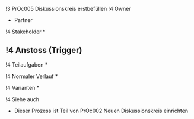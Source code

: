 !3 PrOc005 Diskussionskreis erstbefüllen
!4 Owner
 * Partner

!4 Stakeholder
 * 

!4 Anstoss (Trigger)
--

!4 Teilaufgaben
 *

!4 Normaler Verlauf
 * 

!4 Varianten
 * 

!4 Siehe auch
 * Dieser Prozess ist Teil von PrOc002 Neuen Diskussionskreis einrichten

